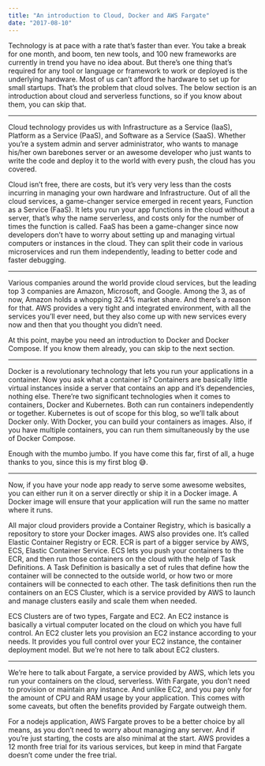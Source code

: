 ```yaml
---
title: "An introduction to Cloud, Docker and AWS Fargate"
date: "2017-08-10"
---
```


Technology is at pace with a rate that’s faster than ever. You take a break for one month, and boom, ten new tools, and 100 new frameworks are currently in trend you have no idea about. But there’s one thing that’s required for any tool or language or framework to work or deployed is the underlying hardware. Most of us can’t afford the hardware to set up for small startups. That’s the problem that cloud solves.
The below section is an introduction about cloud and serverless functions, so if you know about them, you can skip that.

---

Cloud technology provides us with Infrastructure as a Service (IaaS), Platform as a Service (PaaS), and Software as a Service (SaaS). Whether you’re a system admin and server administrator, who wants to manage his/her own barebones server or an awesome developer who just wants to write the code and deploy it to the world with every push, the cloud has you covered.

Cloud isn’t free, there are costs, but it’s very very less than the costs incurring in managing your own hardware and Infrastructure. Out of all the cloud services, a game-changer service emerged in recent years, Function as a Service (FaaS). It lets you run your app functions in the cloud without a server, that’s why the name serverless, and costs only for the number of times the function is called. FaaS has been a game-changer since now developers don’t have to worry about setting up and managing virtual computers or instances in the cloud. They can split their code in various microservices and run them independently, leading to better code and faster debugging.

---

Various companies around the world provide cloud services, but the leading top 3 companies are Amazon, Microsoft, and Google. Among the 3, as of now, Amazon holds a whopping 32.4% market share. And there’s a reason for that. AWS provides a very tight and integrated environment, with all the services you’ll ever need, but they also come up with new services every now and then that you thought you didn’t need.

At this point, maybe you need an introduction to Docker and Docker Compose. If you know them already, you can skip to the next section.

---

Docker is a revolutionary technology that lets you run your applications in a container. Now you ask what a container is? Containers are basically little virtual instances inside a server that contains an app and it’s dependencies, nothing else. There’re two significant technologies when it comes to containers, Docker and Kubernetes. Both can run containers independently or together. Kubernetes is out of scope for this blog, so we’ll talk about Docker only. With Docker, you can build your containers as images. Also, if you have multiple containers, you can run them simultaneously by the use of Docker Compose.

Enough with the mumbo jumbo. If you have come this far, first of all, a huge thanks to you, since this is my first blog 😅.

---

Now, if you have your node app ready to serve some awesome websites, you can either run it on a server directly or ship it in a Docker image. A Docker image will ensure that your application will run the same no matter where it runs.

All major cloud providers provide a Container Registry, which is basically a repository to store your Docker images. AWS also provides one. It’s called Elastic Container Registry or ECR. ECR is part of a bigger service by AWS, ECS, Elastic Container Service. ECS lets you push your containers to the ECR, and then run those containers on the cloud with the help of Task Definitions. A Task Definition is basically a set of rules that define how the container will be connected to the outside world, or how two or more containers will be connected to each other. The task definitions then run the containers on an ECS Cluster, which is a service provided by AWS to launch and manage clusters easily and scale them when needed.

ECS Clusters are of two types, Fargate and EC2. An EC2 instance is basically a virtual computer located on the cloud on which you have full control. An EC2 cluster lets you provision an EC2 instance according to your needs. It provides you full control over your EC2 instance, the container deployment model. But we’re not here to talk about EC2 clusters.

---

We’re here to talk about Fargate, a service provided by AWS, which lets you run your containers on the cloud, serverless. With Fargate, you don’t need to provision or maintain any instance. And unlike EC2, and you pay only for the amount of CPU and RAM usage by your application. This comes with some caveats, but often the benefits provided by Fargate outweigh them.

For a nodejs application, AWS Fargate proves to be a better choice by all means, as you don’t need to worry about managing any server. And if you’re just starting, the costs are also minimal at the start.
AWS provides a 12 month free trial for its various services, but keep in mind that Fargate doesn’t come under the free trial.
